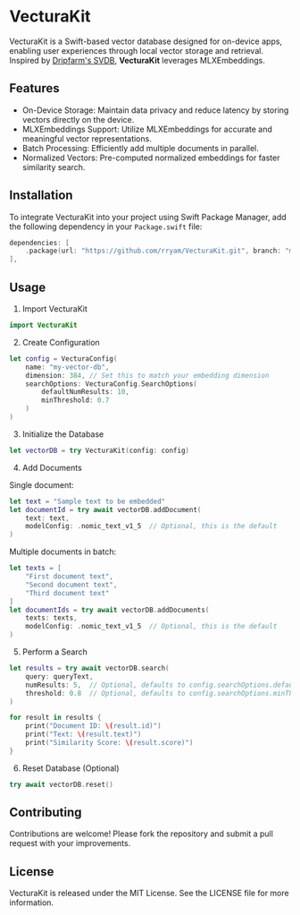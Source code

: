 # VecturaKit

VecturaKit is a Swift-based vector database designed for on-device apps, enabling user experiences through local vector storage and retrieval. Inspired by [Dripfarm's SVDB](https://github.com/Dripfarm/SVDB), **VecturaKit** leverages MLXEmbeddings.

## Features
- On-Device Storage: Maintain data privacy and reduce latency by storing vectors directly on the device.
- MLXEmbeddings Support: Utilize MLXEmbeddings for accurate and meaningful vector representations.
- Batch Processing: Efficiently add multiple documents in parallel.
- Normalized Vectors: Pre-computed normalized embeddings for faster similarity search.

## Installation

To integrate VecturaKit into your project using Swift Package Manager, add the following dependency in your `Package.swift` file:

```swift
dependencies: [
    .package(url: "https://github.com/rryam/VecturaKit.git", branch: "main"),
],
```

## Usage

1. Import VecturaKit

```swift
import VecturaKit
```

2. Create Configuration

```swift
let config = VecturaConfig(
    name: "my-vector-db",
    dimension: 384, // Set this to match your embedding dimension
    searchOptions: VecturaConfig.SearchOptions(
        defaultNumResults: 10,
        minThreshold: 0.7
    )
)
```

3. Initialize the Database

```swift
let vectorDB = try VecturaKit(config: config)
```

4. Add Documents

Single document:
```swift
let text = "Sample text to be embedded"
let documentId = try await vectorDB.addDocument(
    text: text,
    modelConfig: .nomic_text_v1_5  // Optional, this is the default
)
```

Multiple documents in batch:
```swift
let texts = [
    "First document text",
    "Second document text",
    "Third document text"
]
let documentIds = try await vectorDB.addDocuments(
    texts: texts,
    modelConfig: .nomic_text_v1_5  // Optional, this is the default
)
```

5. Perform a Search

```swift
let results = try await vectorDB.search(
    query: queryText,
    numResults: 5,  // Optional, defaults to config.searchOptions.defaultNumResults
    threshold: 0.8  // Optional, defaults to config.searchOptions.minThreshold
)

for result in results {
    print("Document ID: \(result.id)")
    print("Text: \(result.text)")
    print("Similarity Score: \(result.score)")
}
```

6. Reset Database (Optional)

```swift
try await vectorDB.reset()
```

## Contributing

Contributions are welcome! Please fork the repository and submit a pull request with your improvements.

## License

VecturaKit is released under the MIT License. See the LICENSE file for more information.
